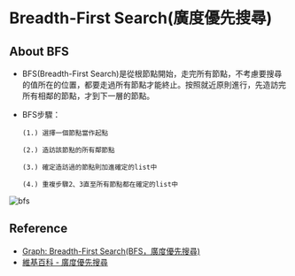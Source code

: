 # Breadth-First Search(廣度優先搜尋)

## About BFS

* BFS(Breadth-First Search)是從根節點開始，走完所有節點，不考慮要搜尋的值所在的位置，都要走過所有節點才能終止。按照就近原則進行，先造訪完所有相鄰的節點，才到下一層的節點。

* BFS步驟：

      (1.) 選擇一個節點當作起點

      (2.) 造訪該節點的所有鄰節點

      (3.) 確定造訪過的節點則加進確定的list中

      (4.) 重複步驟2、3直至所有節點都在確定的list中

![bfs](https://github.com/yuu0223/code-learning/blob/master/image/bfs-ex.png)

## Reference
* [Graph: Breadth-First Search(BFS，廣度優先搜尋)](https://alrightchiu.github.io/SecondRound/graph-breadth-first-searchbfsguang-du-you-xian-sou-xun.html)
* [維基百科 - 廣度優先搜尋](https://zh.wikipedia.org/wiki/%E5%B9%BF%E5%BA%A6%E4%BC%98%E5%85%88%E6%90%9C%E7%B4%A2)

